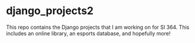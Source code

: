 # django_projects2

This repo contains the Django projects that I am working on for SI 364. This includes an online library, an esports database, and hopefully more!
